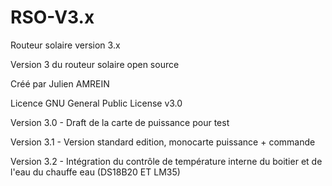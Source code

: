 # RSO-V3.x
Routeur solaire version 3.x

Version 3 du routeur solaire open source

Créé par Julien AMREIN

Licence GNU  General Public License v3.0


Version 3.0 - Draft de la carte de puissance pour test

Version 3.1 - Version standard edition, monocarte puissance + commande

Version 3.2 - Intégration du contrôle de température interne du boitier et de l'eau du chauffe eau (DS18B20 ET LM35)
